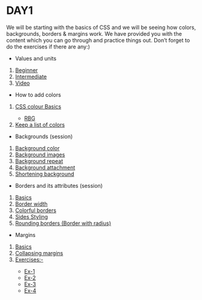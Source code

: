 # DAY1

We will be starting with the basics of CSS and we will be seeing how colors, backgrounds, borders & margins work. We have provided you with the content which you can go through and practice things out. Don’t forget to do the exercises if there are any:)
* Values and units
 <ol>
   <li>  <a href="https://www.w3schools.com/cssref/css_units.asp"> Beginner </a>  </li>
    <li>  <a href="https://developer.mozilla.org/en-US/docs/Learn/CSS/Building_blocks/Values_and_units"> Intermediate </a>  </li>
    <li>  <a href="https://drive.google.com/file/d/1Uegm6Cx193H1TDxf7F7_jyO6dMPo47yZ/view?usp=sharing"> Video</a>  </li>
  </ol>
  
* How to add colors 
 <ol>
   <li>  <a href="https://www.w3schools.com/css/css_colors.asp">CSS colour Basics</a>  </li>
    <ul>
    <li> <a href="https://www.w3schools.com/css/css_colors_rgb.asp">RBG</a></li>
    </ul>
    <li>  <a href="https://colours.neilorangepeel.com/"> Keep a list of colors </a>  </li>
  </ol>
  
  
  * Backgrounds (session)

 <ol>
   <li>  <a href="https://www.w3schools.com/css/css_background.asp"> Background color </a>  </li>
    <li>  <a href="https://www.w3schools.com/css/css_background_image.asp"> Background images </a>  </li>
    <li>  <a href="https://www.w3schools.com/css/css_background_repeat.asp"> Background repeat</a>  </li>
    <li>  <a href="https://www.w3schools.com/css/css_background_attachment.asp"> Background attachment</a>  </li>
    <li>  <a href="https://www.w3schools.com/css/css_background_shorthand.asp">Shortening background</a>  </li>
  </ol>
  
  * Borders and its attributes (session)

 <ol>
   <li>  <a href="https://www.w3schools.com/css/css_border.asp"> Basics </a>  </li>
    <li>  <a href="https://www.w3schools.com/css/css_border_width.asp"> Border width </a>  </li>
    <li>  <a href="https://www.w3schools.com/css/css_border_color.asp"> Colorful borders</a>  </li>
    <li>  <a href="https://www.w3schools.com/css/css_border_sides.asp"> Sides Styling</a>  </li>
    <li>  <a href="https://www.w3schools.com/css/css_border_sides.asp">Rounding borders (Border with radius)</a>  </li>
  </ol>
  
  * Margins
<ol>
    <li>  <a href="https://www.w3schools.com/css/css_margin.asp"> Basics </a>  </li>
    <li>  <a href="https://www.w3schools.com/css/css_margin_collapse.asp"> Collapsing margins </a>  </li>
    <li>  <a href="https://www.w3schools.com/css/css_margin_collapse.asp"> Exercises:-  </a>  </li>
    <ul>
      <li><a href="https://www.w3schools.com/css/exercise.asp?filename=exercise_margin1"> Ex-1 </a></li>
      <li><a href="https://www.w3schools.com/css/exercise.asp?filename=exercise_margin2"> Ex-2 </a></li>
      <li><a href="https://www.w3schools.com/css/exercise.asp?filename=exercise_margin3"> Ex-3 </a></li>
      <li><a href="https://www.w3schools.com/css/exercise.asp?filename=exercise_margin4"> Ex-4 </a></li>
    </ul>
</ol>
